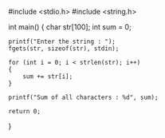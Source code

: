 #include <stdio.h>
#include <string.h>

int main()
{
    char str[100];
    int sum = 0;

    printf("Enter the string : ");
    fgets(str, sizeof(str), stdin);
    
    for (int i = 0; i < strlen(str); i++)
    {
        sum += str[i];
    }
    
    printf("Sum of all characters : %d", sum);

    return 0;
}
